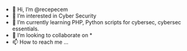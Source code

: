 - 👋 Hi, I’m @recepecem
- 👀 I’m interested in Cyber Security
- 🌱 I’m currently learning PHP, Python scripts for cybersec, cybersec essentials.
- 💞️ I’m looking to collaborate on *
- 📫 How to reach me ...

<!---
recepecem/recepecem is a ✨ special ✨ repository because its `README.md` (this file) appears on your GitHub profile.
You can click the Preview link to take a look at your changes.
--->
